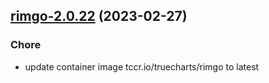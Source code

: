 

## [rimgo-2.0.22](https://github.com/truecharts/charts/compare/rimgo-2.0.21...rimgo-2.0.22) (2023-02-27)

### Chore

- update container image tccr.io/truecharts/rimgo to latest
  
  